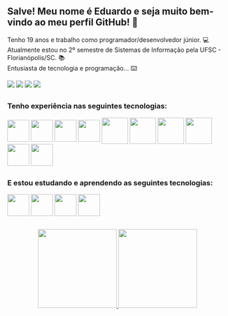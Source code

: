 ## Salve! Meu nome é Eduardo e seja muito bem-vindo ao meu perfil GitHub! 👋
Tenho 19 anos e trabalho como programador/desenvolvedor júnior. :computer:
<br>
Atualmente estou no 2º semestre de Sistemas de Informação pela UFSC - Florianópolis/SC. 📚
<br>
Entusiasta de tecnologia e programação... :keyboard:

<div>
    <a href="https://wa.me/5547996264041" target="_blank"><img src="https://img.shields.io/badge/WhatsApp-25D366?style=for-the-badge&logo=whatsapp&logoColor=white" target="_blank"></a>
  <a href="https://instagram.com/eduardo_knopp" target="_blank"><img src="https://img.shields.io/badge/-Instagram-%23E4405F?style=for-the-badge&logo=instagram&logoColor=white" target="_blank"></a>
    <a href="https://mail.google.com/mail/u/0/#inbox?compose=GTvVlcSMTRzdVlVKglgQZMHFDdtRdFzmmPrWDzXsbgxZGwtcTCHkmPfRtxPrSdgZKNwddkwzjstdD"><img src="https://img.shields.io/badge/-Gmail-%23333?style=for-the-badge&logo=gmail&logoColor=white" target="_blank"></a>
    <a href="https://www.linkedin.com/in/eduardo-knopp-361130248" target="_blank"><img src="https://img.shields.io/badge/-LinkedIn-%230077B5?style=for-the-badge&logo=linkedin&logoColor=white" target="_blank"></a>
</div>

##

### Tenho experiência nas seguintes tecnologias:
<div>
  <img align="center" height="50" widht="60" src="https://cdn.jsdelivr.net/gh/devicons/devicon/icons/php/php-original.svg">
  <img align="center" height="50" widht="60" src="https://cdn.jsdelivr.net/gh/devicons/devicon/icons/javascript/javascript-original.svg">
  <img align="center" height="50" widht="60" src="https://cdn.jsdelivr.net/gh/devicons/devicon/icons/html5/html5-original.svg">
  <img align="center" height="50" widht="60" src="https://cdn.jsdelivr.net/gh/devicons/devicon/icons/css3/css3-original.svg">
  <img align="center" height="60" widht="60" src="https://cdn.jsdelivr.net/gh/devicons/devicon/icons/postgresql/postgresql-original.svg">
  <img align="center" height="60" widht="60" src="https://cdn.jsdelivr.net/gh/devicons/devicon/icons/git/git-original.svg">
  <img align="center" height="60" widht="60" src="https://cdn.jsdelivr.net/gh/devicons/devicon/icons/github/github-original.svg">
  <img align="center" height="60" widht="60" src="https://cdn.jsdelivr.net/gh/devicons/devicon/icons/bitbucket/bitbucket-original.svg">
  <img align="center" height="50" widht="60" src="https://cdn.jsdelivr.net/gh/devicons/devicon/icons/react/react-original.svg">
  <img align="center" height="50" widht="60" src="https://cdn.jsdelivr.net/gh/devicons/devicon/icons/typescript/typescript-plain.svg">
</div>

##

### E estou estudando e aprendendo as seguintes tecnologias:
<div>
  <img align="center" height="50" widht="60" src="https://cdn.jsdelivr.net/gh/devicons/devicon/icons/vuejs/vuejs-original.svg">
  <img align="center" height="50" widht="60" src="https://cdn.jsdelivr.net/gh/devicons/devicon/icons/mongodb/mongodb-original.svg">
  <img align="center" height="50" widht="60" src="https://cdn.jsdelivr.net/gh/devicons/devicon/icons/sass/sass-original.svg">
  <img align="center" height="50" widht="60" src="https://cdn.jsdelivr.net/gh/devicons/devicon/icons/docker/docker-plain-wordmark.svg">
</div>

##

<div align="center">
  <a href="https://github.com/eduuk15">
    <img height="180em" src="https://github-readme-stats.vercel.app/api?username=eduuk15&show_icons=true&theme=dracula&include_all_commits=true&count_private=true"/>
  <img height="180em" src="https://github-readme-stats.vercel.app/api/top-langs/?username=eduuk15&layout=compact&langs_count=7&theme=dracula"/>
</div>


